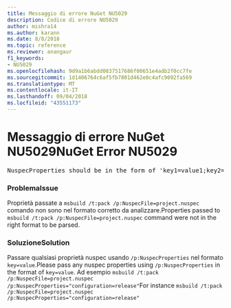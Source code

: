```yaml
---
title: Messaggio di errore NuGet NU5029
description: Codice di errore NU5029
author: mishra14
ms.author: karann
ms.date: 8/8/2018
ms.topic: reference
ms.reviewer: anangaur
f1_keywords:
- NU5029
ms.openlocfilehash: 9d9a1b6abdd0837517686f00651e4adb2f0cc7fe
ms.sourcegitcommit: 1d1406764c6af5fb7801d462e0c4afc9092fa569
ms.translationtype: MT
ms.contentlocale: it-IT
ms.lasthandoff: 09/04/2018
ms.locfileid: "43551173"
---
```

# <a name="nuget-error-nu5029"></a><span data-ttu-id="5cb7b-103">Messaggio di errore NuGet NU5029</span><span class="sxs-lookup"><span data-stu-id="5cb7b-103">NuGet Error NU5029</span></span>
<pre>NuspecProperties should be in the form of 'key1=value1;key2=value2'.</pre>

### <a name="issue"></a><span data-ttu-id="5cb7b-104">Problema</span><span class="sxs-lookup"><span data-stu-id="5cb7b-104">Issue</span></span>

<span data-ttu-id="5cb7b-105">Proprietà passate a `msbuild /t:pack /p:NuspecFile=project.nuspec` comando non sono nel formato corretto da analizzare.</span><span class="sxs-lookup"><span data-stu-id="5cb7b-105">Properties passed to `msbuild /t:pack /p:NuspecFile=project.nuspec` command were not in the right format to be parsed.</span></span>


### <a name="solution"></a><span data-ttu-id="5cb7b-106">Soluzione</span><span class="sxs-lookup"><span data-stu-id="5cb7b-106">Solution</span></span>

<span data-ttu-id="5cb7b-107">Passare qualsiasi proprietà nuspec usando `/p:NuspecProperties` nel formato `key=value`.</span><span class="sxs-lookup"><span data-stu-id="5cb7b-107">Please pass any nuspec properties using `/p:NuspecProperties` in the format of `key=value`.</span></span> <span data-ttu-id="5cb7b-108">Ad esempio `msbuild /t:pack /p:NuspecFile=project.nuspec /p:NuspecProperties="configuration=release"`</span><span class="sxs-lookup"><span data-stu-id="5cb7b-108">For instance `msbuild /t:pack /p:NuspecFile=project.nuspec /p:NuspecProperties="configuration=release"`</span></span>

